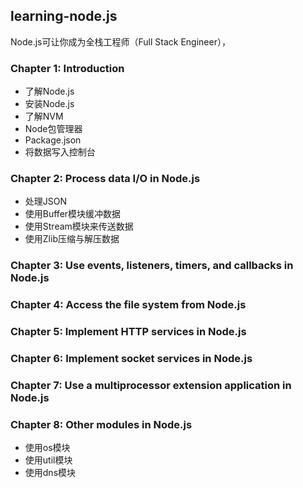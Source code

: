 ## learning-node.js
Node.js可让你成为全栈工程师（Full Stack Engineer），

### Chapter 1: Introduction
* 了解Node.js
* 安装Node.js
* 了解NVM
* Node包管理器
* Package.json
* 将数据写入控制台


### Chapter 2: Process data I/O in Node.js
* 处理JSON
* 使用Buffer模块缓冲数据
* 使用Stream模块来传送数据
* 使用Zlib压缩与解压数据


### Chapter 3: Use events, listeners, timers, and callbacks in Node.js




### Chapter 4: Access the file system from Node.js



### Chapter 5: Implement HTTP services in Node.js




### Chapter 6: Implement socket services in Node.js



### Chapter 7: Use a multiprocessor extension application in Node.js




### Chapter 8: Other modules in Node.js
- 使用os模块
- 使用util模块
- 使用dns模块


